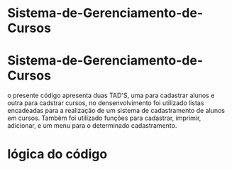 # Sistema-de-Gerenciamento-de-Cursos

# Sistema-de-Gerenciamento-de-Cursos

o presente código apresenta duas TAD'S, uma para cadastrar alunos e outra para cadstrar cursos, no densenvolvimento foi utilizado listas encadeadas para a realização de um sistema de cadastramento de alunos em cursos. Também foi utilizado funções para cadastrar, imprimir, adicionar, e um menu para o determinado cadastramento. 

# lógica do código
